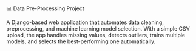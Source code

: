 📊 Data Pre-Processing Project

A Django-based web application that automates data cleaning, preprocessing, and machine learning model selection. With a simple CSV upload, the app handles missing values, detects outliers, trains multiple models, and selects the best-performing one automatically.

